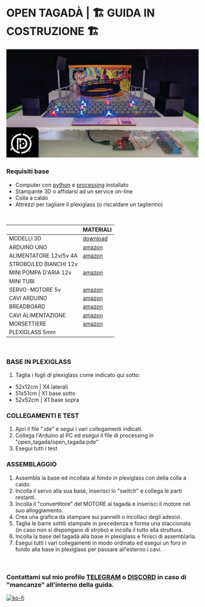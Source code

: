 # OPEN TAGADÀ | 🏗 GUIDA IN COSTRUZIONE 🏗

![image](img-tagada.png)

### Requisiti base
- Computer con [python](https://www.python.org) e [processing](https://processing.org/) installato
- Stampante 3D o affidarsi ad un service on-line
- Colla a caldo
- Attrezzi per tagliare il plexiglass (o riscaldare un taglierino)
<br>

| | MATERIALI |
|-------------|-----------|
| MODELLI 3D | [download](https://cults3d.com/en/3d-model/architecture/open-tagada) |
| ARDUINO UNO | [amazon](https://amzn.eu/d/0O53TD6) |
| ALIMENTATORE 12v/5v 4A | [amazon](https://amzn.eu/d/ekmAp1X) |
| STROBO/LED BIANCHI 12v | |
| MINI POMPA D'ARIA 12v | [amazon](https://amzn.eu/d/i67ArNd) |
| MINI TUBI | |
| SERVO-MOTORE 5v | [amazon](https://amzn.eu/d/1QBp1nV) |
| CAVI ARDUINO | [amazon](https://amzn.eu/d/gUC4ACc) |
| BREADBOARD | [amazon](https://amzn.eu/d/g0E0IIw) |
| CAVI ALIMENTAZIONE | [amazon](https://amzn.eu/d/3s9BbMa) |
| MORSETTIERE | [amazon](https://amzn.eu/d/3s9BbMa) |
| PLEXIGLASS 5mm | |
<br>

### BASE IN PLEXIGLASS
1. Taglia i fogli di plexiglass come indicato qui sotto:
- 52x12cm | X4 laterali
- 51x51cm | X1 base sotto
- 52x52cm | X1 base sopra

### COLLEGAMENTI E TEST
1. Apri il file ".ide" e segui i vari collegamenti indicati.
2. Collega l'Arduino al PC ed esegui il file di processing in "open_tagada/open_tagada.pde"
3. Esegui tutti i test

### ASSEMBLAGGIO
1. Assembla la base ed incollala al fondo in plexiglass con della colla a caldo.
2. Incolla il servo alla sua base, inserisci lo "switch" e collega le parti restanti.
3. Incolla il "convertitore" del MOTORE al tagadà e inserisci il motore nel suo alloggiamento.
4. Crea una grafica da stampare sui pannelli o incollaci degli adesivi.
5. Taglia le barre sottili stampate in precedenza e forma una staccionata (in caso non si dispongano di strobo) e incolla il tutto alla struttura.
6. Incolla la base del tagadà alla base in plexiglass e finisci di assemblarla.
7. Esegui tutti i vari collegamenti in modo ordinato ed esegui un foro in fondo alla base in plexiglass per passare all'esterno i cavi.

<br>

### Contattami sul mio profilo [TELEGRAM](http://t.me/denilson_p) o [DISCORD](https://discord.gg/AP7prkYFJa) in caso di "mancanze" all'interno della guida.
[![ko-fi](https://ko-fi.com/img/githubbutton_sm.svg)](https://ko-fi.com/K3K6ZARHD)
